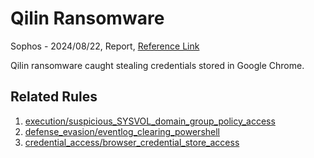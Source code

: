 # Qilin Ransomware

Sophos - 2024/08/22, Report, [Reference Link](https://news.sophos.com/en-us/2024/08/22/qilin-ransomware-caught-stealing-credentials-stored-in-google-chrome/)

Qilin ransomware caught stealing credentials stored in Google Chrome.

## Related Rules
1. [execution/suspicious_SYSVOL_domain_group_policy_access](https://github.com/Inovasys-CS/EDI/tree/main/emulation_and_detection/execution/suspicious_SYSVOL_domain_group_policy_access)
2. [defense_evasion/eventlog_clearing_powershell](https://github.com/Inovasys-CS/EDI/tree/main/emulation_and_detection/execution/defense_evasion/eventlog_clearing_powershell)
3. [credential_access/browser_credential_store_access](https://github.com/Inovasys-CS/EDI/tree/main/emulation_and_detection/execution/credential_access/browser_credential_store_access)
